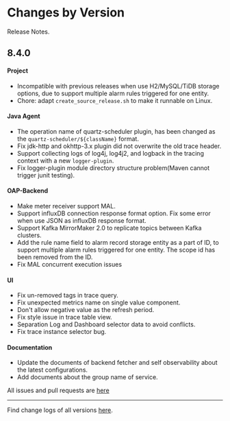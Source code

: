 Changes by Version
==================
Release Notes.

8.4.0
------------------
#### Project
* Incompatible with previous releases when use H2/MySQL/TiDB storage options, due to support multiple alarm rules triggered for one entity.
* Chore: adapt `create_source_release.sh` to make it runnable on Linux.

#### Java Agent
* The operation name of quartz-scheduler plugin, has been changed as the `quartz-scheduler/${className}` format.
* Fix jdk-http and okhttp-3.x plugin did not overwrite the old trace header.
* Support collecting logs of log4j, log4j2, and logback in the tracing context with a new `logger-plugin`.
* Fix logger-plugin module directory structure problem(Maven cannot trigger junit testing).

#### OAP-Backend
* Make meter receiver support MAL.
* Support influxDB connection response format option. Fix some error when use JSON as influxDB response format.
* Support Kafka MirrorMaker 2.0 to replicate topics between Kafka clusters.
* Add the rule name field to alarm record storage entity as a part of ID, to support multiple alarm rules triggered for one entity. The scope id has been removed from the ID.
* Fix MAL concurrent execution issues

#### UI
* Fix un-removed tags in trace query.
* Fix unexpected metrics name on single value component.
* Don't allow negative value as the refresh period.
* Fix style issue in trace table view.
* Separation Log and Dashboard selector data to avoid conflicts.
* Fix trace instance selector bug.

#### Documentation
* Update the documents of backend fetcher and self observability about the latest configurations.
* Add documents about the group name of service.

All issues and pull requests are [here](https://github.com/apache/skywalking/milestone/68?closed=1)

------------------
Find change logs of all versions [here](changes).
